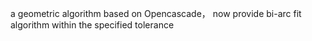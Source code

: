 a geometric algorithm based on Opencascade， now provide bi-arc fit algorithm within the specified tolerance
